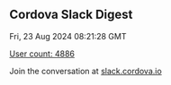 ## Cordova Slack Digest
Fri, 23 Aug 2024 08:21:28 GMT

[User count: 4886](https://cordova.slack.com/)


Join the conversation at [slack.cordova.io](http://slack.cordova.io/)
